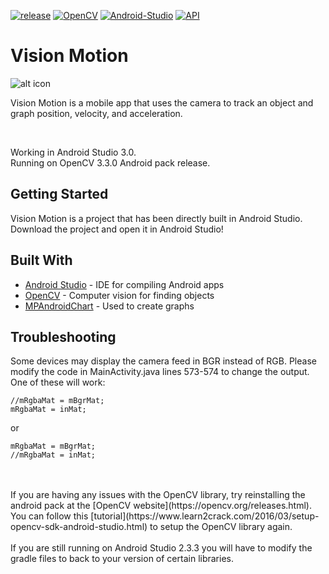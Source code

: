 [![release](https://img.shields.io/badge/release-v1.0-blue.svg)](https://raw.githubusercontent.com/WilliamLQin/Vision-Motion/master/VisionMotion.apk)
[![OpenCV](https://img.shields.io/badge/OpenCV-3.0.0-red.svg)](https://opencv.org/releases.html)
[![Android-Studio](https://img.shields.io/badge/Android%20Studio-3.0.0-brightgreen.svg)](https://developer.android.com/studio/index.html)
[![API](https://img.shields.io/badge/API-21+-green.svg)](https://developer.android.com/about/versions/android-5.0.html)

# Vision Motion

![alt icon](https://raw.githubusercontent.com/WilliamLQin/MotionSensor/master/app/src/main/res/mipmap-xxxhdpi/ic_launcher.png)

Vision Motion is a mobile app that uses the camera to track an object and graph position, velocity, and acceleration. <br>

<br>

Working in Android Studio 3.0. <br>
Running on OpenCV 3.3.0 Android pack release. <br>

## Getting Started

Vision Motion is a project that has been directly built in Android Studio. <br>
Download the project and open it in Android Studio! <br>

## Built With

* [Android Studio](https://developer.android.com/studio/index.html) - IDE for compiling Android apps
* [OpenCV](https://opencv.org/) - Computer vision for finding objects
* [MPAndroidChart](https://github.com/PhilJay/MPAndroidChart) - Used to create graphs

## Troubleshooting

Some devices may display the camera feed in BGR instead of RGB.
Please modify the code in MainActivity.java lines 573-574 to change the output.
One of these will work:
```
//mRgbaMat = mBgrMat;
mRgbaMat = inMat;
```
or
```
mRgbaMat = mBgrMat;
//mRgbaMat = inMat;
```
<br>
<br>
If you are having any issues with the OpenCV library, try reinstalling the android pack at the [OpenCV website](https://opencv.org/releases.html). <br>
You can follow this [tutorial](https://www.learn2crack.com/2016/03/setup-opencv-sdk-android-studio.html) to setup the OpenCV library again. <br>
<br>
If you are still running on Android Studio 2.3.3 you will have to modify the gradle files to back to your version of certain libraries.

